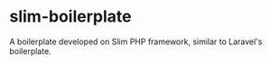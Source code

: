 # slim-boilerplate
A boilerplate developed on Slim PHP framework, similar to Laravel's boilerplate.
